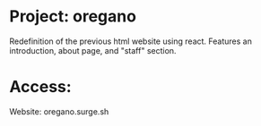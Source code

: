 # Project: oregano
Redefinition of the previous html website using react. Features an introduction, about page, and "staff" section.

# Access:
Website: oregano.surge.sh
